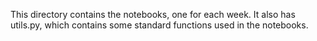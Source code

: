 This directory contains the notebooks, one for each week. It also has utils.py, which contains some standard functions used in the notebooks. 